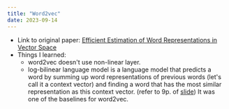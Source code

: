 ```yaml
---
title: "Word2vec"
date: 2023-09-14
---
```


- Link to original paper: [Efficient Estimation of Word Representations in Vector Space](https://arxiv.org/pdf/1301.3781.pdf)
- Things I learned:
  - word2vec doesn't use non-linear layer.
  - log-bilinear language model is a language model that predicts a word by summing up word representations of previous words (let's call it a context vector) and finding a word that has the most similar representation as this context vector. (refer to 9p. of [slide](http://www.cs.utoronto.ca/~hinton/csc2535/notes/hlbl.pdf)) It was one of the baselines for word2vec.
  
